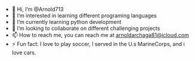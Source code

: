 - 👋 Hi, I’m @Arnold713
- 👀 I’m interested in learning different programing languages
- 🌱 I’m currently learning python development
- 💞️ I’m looking to collaborate on different challenging projects 
- 📫 How to reach me, you can reach me at arnoldarchaga81@icloud.com 
- ⚡ Fun fact: I love to play soccer, I served in the U.s MarineCorps, and i love cars.

<!---
Arnold713/Arnold713 is a ✨ special ✨ repository because its `README.md` (this file) appears on your GitHub profile.
You can click the Preview link to take a look at your changes.
--->
